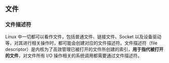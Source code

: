 ## 文件

### 文件描述符

Linux 中一切都可以看作文件，包括普通文件、链接文件、Socket 以及设备驱动等，对其进行相关操作时，都可能会创建对应的文件描述符。文件描述符（file descriptor）是内核为了高效管理已被打开的文件所创建的索引，**用于指代被打开的文件**，对文件所有 I/O 操作相关的系统调用都需要通过文件描述符。

```cpp

```
